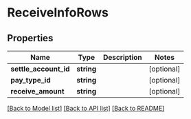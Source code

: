 # ReceiveInfoRows

## Properties
Name | Type | Description | Notes
------------ | ------------- | ------------- | -------------
**settle_account_id** | **string** |  | [optional] 
**pay_type_id** | **string** |  | [optional] 
**receive_amount** | **string** |  | [optional] 

[[Back to Model list]](../README.md#documentation-for-models) [[Back to API list]](../README.md#documentation-for-api-endpoints) [[Back to README]](../README.md)



